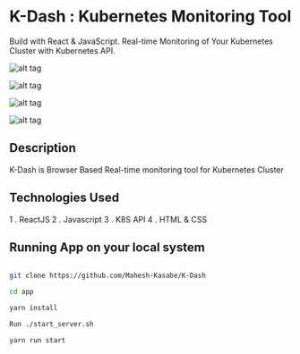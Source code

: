 # K-Dash : Kubernetes Monitoring Tool 

Build with React & JavaScript. Real-time Monitoring of Your Kubernetes Cluster with Kubernetes API.

![alt tag](https://github.com/Mahesh-Kasabe/K-Dash/blob/master/Images/overview.png?raw=true)

![alt tag](https://github.com/Mahesh-Kasabe/K-Dash/blob/master/Images/secrets.png?raw=true)

![alt tag](https://github.com/Mahesh-Kasabe/K-Dash/blob/master/Images/configmaps.png?raw=true)

![alt tag](https://github.com/Mahesh-Kasabe/K-Dash/blob/master/Images/events.png?raw=true)

## Description 

K-Dash is Browser Based Real-time monitoring tool for Kubernetes  Cluster 

## Technologies Used

1 . ReactJS
2 . Javascript
3 . K8S API
4 . HTML & CSS

## Running App on your local system

```bash

git clone https://github.com/Mahesh-Kasabe/K-Dash

cd app

yarn install

Run ./start_server.sh

yarn run start 

```
